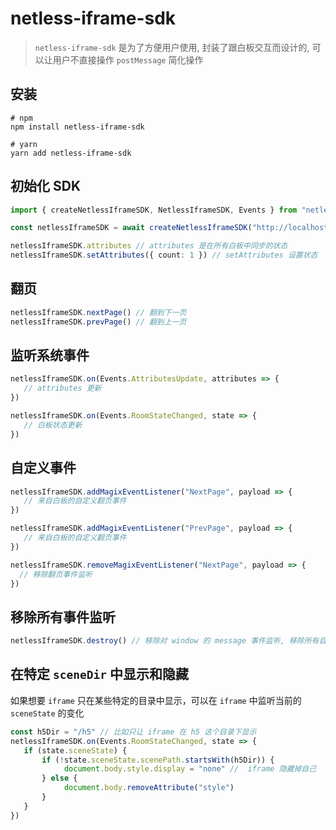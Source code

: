 # netless-iframe-sdk

> `netless-iframe-sdk` 是为了方便用户使用, 封装了跟白板交互而设计的, 可以让用户不直接操作 `postMessage` 简化操作



## 安装

```
# npm
npm install netless-iframe-sdk

# yarn
yarn add netless-iframe-sdk
```



## 初始化 SDK

```typescript
import { createNetlessIframeSDK, NetlessIframeSDK, Events } from "netless-iframe-sdk"

const netlessIframeSDK = await createNetlessIframeSDK("http://localhost:3000") // 当前 iframe 的父级域名

netlessIframeSDK.attributes // attributes 是在所有白板中同步的状态
netlessIframeSDK.setAttributes({ count: 1 }) // setAttributes 设置状态
```

## 翻页

```typescript
netlessIframeSDK.nextPage() // 翻到下一页
netlessIframeSDK.prevPage() // 翻到上一页
```



## 监听系统事件

```typescript
netlessIframeSDK.on(Events.AttributesUpdate, attributes => {
   // attributes 更新
})

netlessIframeSDK.on(Events.RoomStateChanged, state => {
   // 白板状态更新
})
```



## 自定义事件

```typescript
netlessIframeSDK.addMagixEventListener("NextPage", payload => {
   // 来自白板的自定义翻页事件
})

netlessIframeSDK.addMagixEventListener("PrevPage", payload => {
   // 来自白板的自定义翻页事件
})

netlessIframeSDK.removeMagixEventListener("NextPage", payload => {
  // 移除翻页事件监听
})
```



## 移除所有事件监听

```typescript
netlessIframeSDK.destroy() // 移除对 window 的 message 事件监听, 移除所有自定义事件的监听
```

## 在特定 `sceneDir` 中显示和隐藏
如果想要 `iframe` 只在某些特定的目录中显示，可以在 `iframe` 中监听当前的 `sceneState` 的变化
```typescript
const h5Dir = "/h5" // 比如只让 iframe 在 h5 这个目录下显示
netlessIframeSDK.on(Events.RoomStateChanged, state => {
   if (state.sceneState) {
       if (!state.sceneState.scenePath.startsWith(h5Dir)) {
            document.body.style.display = "none" //  iframe 隐藏掉自己
       } else {
            document.body.removeAttribute("style")
       }
   }
})
```